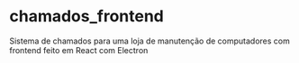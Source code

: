 # chamados_frontend
Sistema de chamados para uma loja de manutenção de computadores com frontend feito em React com Electron

